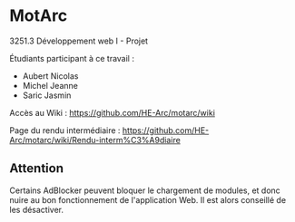 # MotArc

3251.3 Développement web I - Projet

Étudiants participant à ce travail :

-   Aubert Nicolas
-   Michel Jeanne
-   Saric Jasmin

Accès au Wiki : https://github.com/HE-Arc/motarc/wiki

Page du rendu intermédiaire : https://github.com/HE-Arc/motarc/wiki/Rendu-interm%C3%A9diaire

## Attention

Certains AdBlocker peuvent bloquer le chargement de modules, et donc nuire au bon fonctionnement de l'application Web. Il est alors conseillé de les désactiver.
